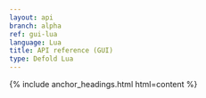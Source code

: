 ```yaml
---
layout: api
branch: alpha
ref: gui-lua
language: Lua
title: API reference (GUI)
type: Defold Lua
---
```

{% include anchor_headings.html html=content %}